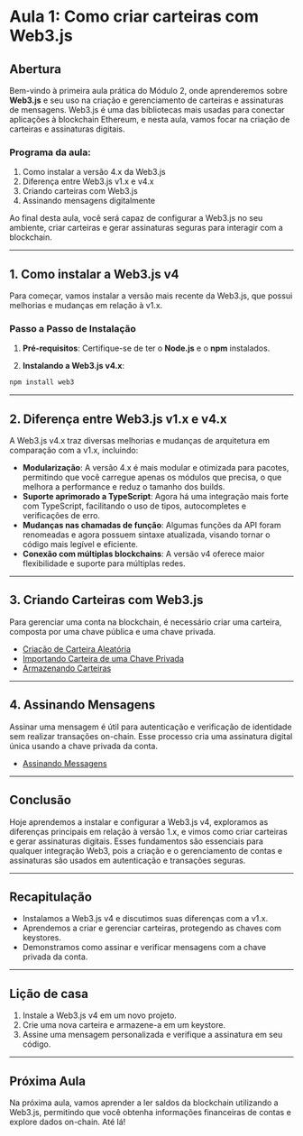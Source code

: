 # Aula 1: **Como criar carteiras com Web3.js**

## Abertura

Bem-vindo à primeira aula prática do Módulo 2, onde aprenderemos sobre **Web3.js** e seu uso na criação e gerenciamento de carteiras e assinaturas de mensagens. Web3.js é uma das bibliotecas mais usadas para conectar aplicações à blockchain Ethereum, e nesta aula, vamos focar na criação de carteiras e assinaturas digitais.

### Programa da aula:

1. Como instalar a versão 4.x da Web3.js
2. Diferença entre Web3.js v1.x e v4.x
3. Criando carteiras com Web3.js
4. Assinando mensagens digitalmente

Ao final desta aula, você será capaz de configurar a Web3.js no seu ambiente, criar carteiras e gerar assinaturas seguras para interagir com a blockchain.

---

## 1. Como instalar a Web3.js v4

Para começar, vamos instalar a versão mais recente da Web3.js, que possui melhorias e mudanças em relação à v1.x.

### Passo a Passo de Instalação

1. **Pré-requisitos**: Certifique-se de ter o **Node.js** e o **npm** instalados.

2. **Instalando a Web3.js v4.x**:

```bash
npm install web3
```

---

## 2. Diferença entre Web3.js v1.x e v4.x

A Web3.js v4.x traz diversas melhorias e mudanças de arquitetura em comparação com a v1.x, incluindo:

- **Modularização**: A versão 4.x é mais modular e otimizada para pacotes, permitindo que você carregue apenas os módulos que precisa, o que melhora a performance e reduz o tamanho dos builds.
- **Suporte aprimorado a TypeScript**: Agora há uma integração mais forte com TypeScript, facilitando o uso de tipos, autocompletes e verificações de erro.
- **Mudanças nas chamadas de função**: Algumas funções da API foram renomeadas e agora possuem sintaxe atualizada, visando tornar o código mais legível e eficiente.
- **Conexão com múltiplas blockchains**: A versão v4 oferece maior flexibilidade e suporte para múltiplas redes.

---

## 3. Criando Carteiras com Web3.js

Para gerenciar uma conta na blockchain, é necessário criar uma carteira, composta por uma chave pública e uma chave privada.

- [Criação de Carteira Aleatória](../playground/aula1/createRandomWallet.js)
- [Importando Carteira de uma Chave Privada](../playground/aula1/importWalletFromPrivateKey.js)
- [Armazenando Carteiras](../playground/aula1/encryptWallet.js)

---

## 4. Assinando Mensagens

Assinar uma mensagem é útil para autenticação e verificação de identidade sem realizar transações on-chain. Esse processo cria uma assinatura digital única usando a chave privada da conta.

- [Assinando Messagens](../playground/aula1/signMessage.js)

---

## Conclusão

Hoje aprendemos a instalar e configurar a Web3.js v4, exploramos as diferenças principais em relação à versão 1.x, e vimos como criar carteiras e gerar assinaturas digitais. Esses fundamentos são essenciais para qualquer integração Web3, pois a criação e o gerenciamento de contas e assinaturas são usados em autenticação e transações seguras.

---

## Recapitulação

- Instalamos a Web3.js v4 e discutimos suas diferenças com a v1.x.
- Aprendemos a criar e gerenciar carteiras, protegendo as chaves com keystores.
- Demonstramos como assinar e verificar mensagens com a chave privada da conta.

---

## Lição de casa

1. Instale a Web3.js v4 em um novo projeto.
2. Crie uma nova carteira e armazene-a em um keystore.
3. Assine uma mensagem personalizada e verifique a assinatura em seu código.

---

## Próxima Aula

Na próxima aula, vamos aprender a ler saldos da blockchain utilizando a Web3.js, permitindo que você obtenha informações financeiras de contas e explore dados on-chain. Até lá!

